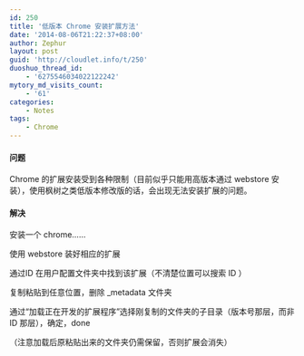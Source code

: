 ```yaml
---
id: 250
title: '低版本 Chrome 安装扩展方法'
date: '2014-08-06T21:22:37+08:00'
author: Zephur
layout: post
guid: 'http://cloudlet.info/t/250'
duoshuo_thread_id:
    - '6275546034022122242'
mytory_md_visits_count:
    - '61'
categories:
    - Notes
tags:
    - Chrome
---
```


#### 问题

Chrome 的扩展安装受到各种限制（目前似乎只能用高版本通过 webstore 安装），使用枫树之类低版本修改版的话，会出现无法安装扩展的问题。

<!-- more -->

#### 解决

安装一个 chrome……

使用 webstore 装好相应的扩展

通过ID 在用户配置文件夹中找到该扩展（不清楚位置可以搜索 ID ）

复制粘贴到任意位置，删除 \_metadata 文件夹

通过“加载正在开发的扩展程序”选择刚复制的文件夹的子目录（版本号那层，而非 ID 那层），确定，done

（注意加载后原粘贴出来的文件夹仍需保留，否则扩展会消失）